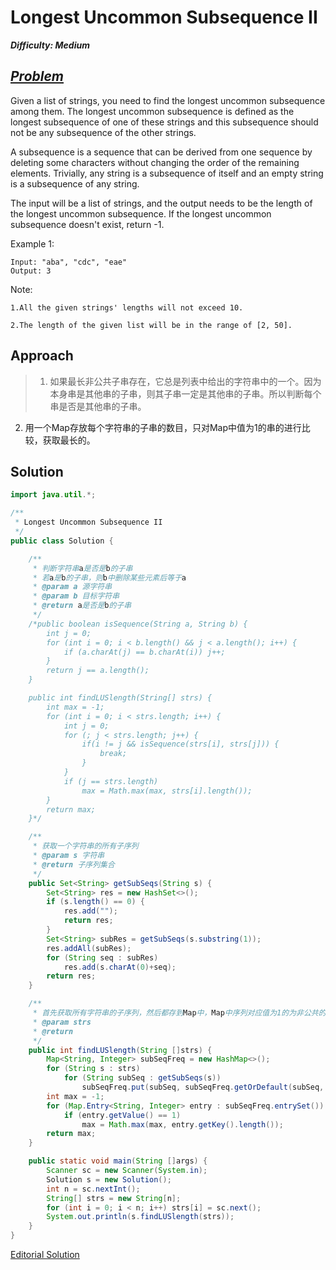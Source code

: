 # Longest Uncommon Subsequence II

_**Difficulty: Medium**_

## _[Problem](https://leetcode.com/problems/longest-uncommon-subsequence-ii/#/description)_
Given a list of strings, you need to find the longest uncommon subsequence among them. The longest uncommon subsequence is defined as the longest subsequence of one of these strings and this subsequence should not be any subsequence of the other strings.

A subsequence is a sequence that can be derived from one sequence by deleting some characters without changing the order of the remaining elements. Trivially, any string is a subsequence of itself and an empty string is a subsequence of any string.

The input will be a list of strings, and the output needs to be the length of the longest uncommon subsequence. If the longest uncommon subsequence doesn't exist, return -1.

Example 1:
```
Input: "aba", "cdc", "eae"
Output: 3
```
Note:

    1.All the given strings' lengths will not exceed 10.

    2.The length of the given list will be in the range of [2, 50].

## Approach
> 1. 如果最长非公共子串存在，它总是列表中给出的字符串中的一个。因为本身串是其他串的子串，则其子串一定是其他串的子串。所以判断每个串是否是其他串的子串。

2. 用一个Map存放每个字符串的子串的数目，只对Map中值为1的串的进行比较，获取最长的。

## Solution
```java
import java.util.*;

/**
 * Longest Uncommon Subsequence II
 */
public class Solution {

    /**
     * 判断字符串a是否是b的子串
     * 若a是b的子串，则b中删除某些元素后等于a
     * @param a 源字符串
     * @param b 目标字符串
     * @return a是否是b的子串
     */
    /*public boolean isSequence(String a, String b) {
        int j = 0;
        for (int i = 0; i < b.length() && j < a.length(); i++) {
            if (a.charAt(j) == b.charAt(i)) j++;
        }
        return j == a.length();
    }

    public int findLUSlength(String[] strs) {
        int max = -1;
        for (int i = 0; i < strs.length; i++) {
            int j = 0;
            for (; j < strs.length; j++) {
                if(i != j && isSequence(strs[i], strs[j])) {
                    break;
                }
            }
            if (j == strs.length)
                max = Math.max(max, strs[i].length());
        }
        return max;
    }*/

    /**
     * 获取一个字符串的所有子序列
     * @param s 字符串
     * @return 子序列集合
     */
    public Set<String> getSubSeqs(String s) {
        Set<String> res = new HashSet<>();
        if (s.length() == 0) {
            res.add("");
            return res;
        }
        Set<String> subRes = getSubSeqs(s.substring(1));
        res.addAll(subRes);
        for (String seq : subRes)
            res.add(s.charAt(0)+seq);
        return res;
    }

    /**
     * 首先获取所有字符串的子序列，然后都存到Map中，Map中序列对应值为1的为非公共的子序列，然后找到最长的。
     * @param strs
     * @return
     */
    public int findLUSlength(String []strs) {
        Map<String, Integer> subSeqFreq = new HashMap<>();
        for (String s : strs)
            for (String subSeq : getSubSeqs(s))
                subSeqFreq.put(subSeq, subSeqFreq.getOrDefault(subSeq, 0) + 1);
        int max = -1;
        for (Map.Entry<String, Integer> entry : subSeqFreq.entrySet())
            if (entry.getValue() == 1)
                max = Math.max(max, entry.getKey().length());
        return max;
    }

    public static void main(String []args) {
        Scanner sc = new Scanner(System.in);
        Solution s = new Solution();
        int n = sc.nextInt();
        String[] strs = new String[n];
        for (int i = 0; i < n; i++) strs[i] = sc.next();
        System.out.println(s.findLUSlength(strs));
    }
}
```

[Editorial Solution](https://leetcode.com/articles/longest-uncommon-subsequence-ii/)